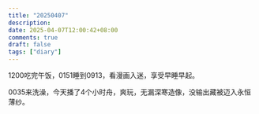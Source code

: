 ```yaml
---
title: "20250407"
description: 
date: 2025-04-07T12:00:42+08:00
comments: true
draft: false
tags: ["diary"]
---
```

1200吃完午饭，0151睡到0913，看漫画入迷，享受早睡早起。

0035来洗澡，今天播了4个小时舟，爽玩，无漏深寒造像，没输出藏被迈入永恒薄纱。 